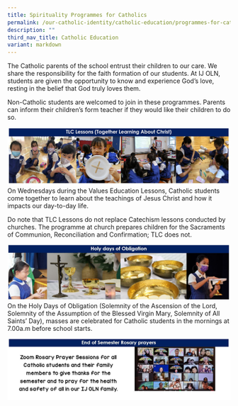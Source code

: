 ```yaml
---
title: Spirituality Programmes for Catholics
permalink: /our-catholic-identity/catholic-education/programmes-for-catholics/
description: ""
third_nav_title: Catholic Education
variant: markdown
---
```

The Catholic parents of the school entrust their children to our care. We share the responsibility for the faith formation of our students. At IJ OLN, students are given the opportunity to know and experience God’s love, resting in the belief that God truly loves them.

Non-Catholic students are welcomed to join in these programmes. Parents can inform their children’s form teacher if they would like their children to do so.

![](/images/CatholicID/Spirituality_Programmes_for_Catholics_1_upd.jpg)
On Wednesdays during the Values Education Lessons, Catholic students come together to learn about the teachings of Jesus Christ and how it impacts our day-to-day life. 

Do note that TLC Lessons do not replace Catechism lessons conducted by churches. The programme at church prepares children for the Sacraments of Communion, Reconciliation and Confirmation; TLC does not.

![](/images/CatholicID/Spirituality_Programmes_for_Catholics_2.JPG)
On the Holy Days of Obligation (Solemnity of the Ascension of the Lord, Solemnity of the Assumption of the Blessed Virgin Mary, Solemnity of All Saints’ Day), masses are celebrated for Catholic students in the mornings at 7.00a.m before school starts.

![](/images/CatholicID/Spirituality_Programmes_for_Catholics_4.JPG)